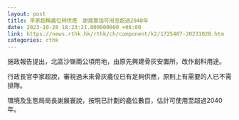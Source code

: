 ```yaml
---
layout: post
title: 李家超稱龕位夠供應　謝展寰指可用至超過2040年
date: 2023-10-28 18:23:21.000000000 +08:00
link: https://news.rthk.hk/rthk/ch/component/k2/1725407-20231028.htm
categories: rthk
---
```


施政報告提出，北區沙嶺兩公頃用地，由原先興建骨灰安置所，改作創科用途。

行政長官李家超說，審視過未來骨灰龕位已有足夠供應，原則上有需要的人已不需排隊。

環境及生態局局長謝展寰說，按現已計劃的龕位數目，估計可使用至超過2040年。

